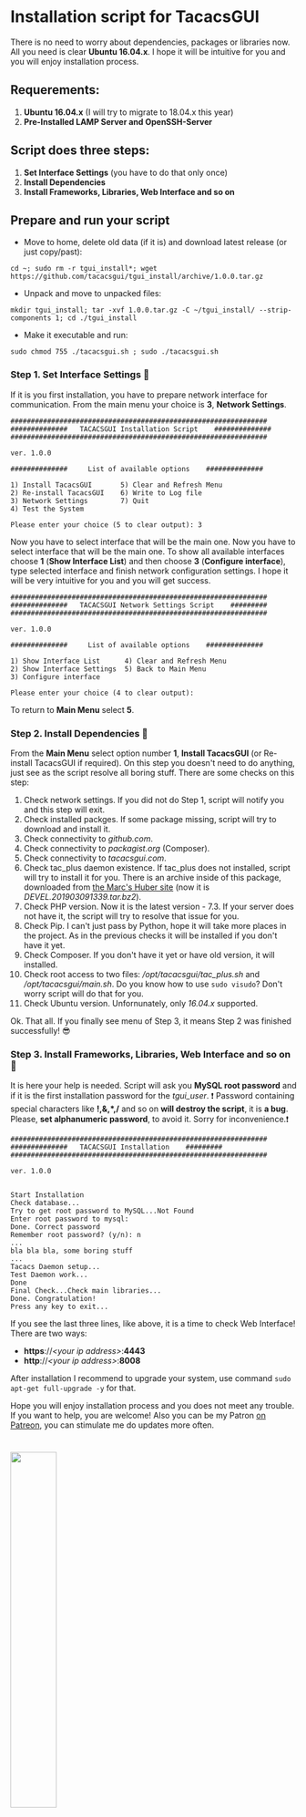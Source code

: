 # Installation script for TacacsGUI
There is no need to worry about dependencies, packages or libraries now. All you need is clear **Ubuntu 16.04.x**.
I hope it will be intuitive for you and you will enjoy installation process.

## Requerements:
1. **Ubuntu 16.04.x** (I will try to migrate to 18.04.x this year)
2. **Pre-Installed LAMP Server and OpenSSH-Server**

## Script does three steps:
1. **Set Interface Settings** (you have to do that only once)
2. **Install Dependencies**
3. **Install Frameworks, Libraries, Web Interface and so on**

## Prepare and run your script
- Move to home, delete old data (if it is) and download latest release (or just copy/past):

`cd ~; sudo rm -r tgui_install*; wget https://github.com/tacacsgui/tgui_install/archive/1.0.0.tar.gz`
- Unpack and move to unpacked files:

`mkdir tgui_install; tar -xvf 1.0.0.tar.gz -C ~/tgui_install/ --strip-components 1; cd ./tgui_install`
- Make it executable and run:

`sudo chmod 755 ./tacacsgui.sh ; sudo ./tacacsgui.sh`

### Step 1. Set Interface Settings :satellite:
If it is you first installation, you have to prepare network interface for communication.
From the main menu your choice is **3**, **Network Settings**.
```
###############################################################
##############   TACACSGUI Installation Script    ##############
###############################################################

ver. 1.0.0

##############     List of available options    ##############

1) Install TacacsGUI       5) Clear and Refresh Menu
2) Re-install TacacsGUI    6) Write to Log file
3) Network Settings        7) Quit
4) Test the System

Please enter your choice (5 to clear output): 3
```
Now you have to select interface that will be the main one.
Now you have to select interface that will be the main one. To show all available interfaces choose **1** (**Show Interface List**) and then choose **3** (**Configure interface**), type selected interface and finish network configuration settings.
I hope it will be very intuitive for you and you will get success.
```
###############################################################
##############   TACACSGUI Network Settings Script    #########
###############################################################

ver. 1.0.0

##############     List of available options    ##############

1) Show Interface List      4) Clear and Refresh Menu
2) Show Interface Settings  5) Back to Main Menu
3) Configure interface

Please enter your choice (4 to clear output):
```
To return to **Main Menu** select **5**.
### Step 2. Install Dependencies :see_no_evil:
From the **Main Menu** select option number **1**, **Install TacacsGUI** (or Re-install TacacsGUI if required).
On this step you doesn't need to do anything, just see as the script resolve all boring stuff.
There are some checks on this step:
1. Check network settings. If you did not do Step 1, script will notify you and this step will exit.
2. Check installed packges. If some package missing, script will try to download and install it.
3. Check connectivity to *github.com*.
4. Check connectivity to *packagist.org* (Composer).
5. Check connectivity to *tacacsgui.com*.
6. Check tac_plus daemon existence. If tac_plus does not installed, script will try to install it for you. There is an archive inside of this package, downloaded from [the Marc's Huber site](http://www.pro-bono-publico.de/projects/) (now it is *DEVEL.201903091339.tar.bz2*).
7. Check PHP version. Now it is the latest version - 7.3. If your server does not have it, the script will try to resolve that issue for you.
8. Check Pip. I can't just pass by Python, hope it will take more places in the project. As in the previous checks it will be installed if you don't have it yet.
9. Check Composer. If you don't have it yet or have old version, it will installed.
10. Check root access to two files: */opt/tacacsgui/tac_plus.sh* and */opt/tacacsgui/main.sh*. Do you know how to use `sudo visudo`? Don't worry script will do that for you.
11. Check Ubuntu version. Unfornunately, only *16.04.x* supported.

Ok. That all. If you finally see menu of Step 3, it means Step 2 was finished successfully! :sunglasses:
### Step 3. Install Frameworks, Libraries, Web Interface and so on :hammer:
It is here your help is needed. Script will ask you **MySQL root password** and if it is the first installation password for the *tgui_user*. :exclamation: Password containing special characters like **!,&,\*,/** and so on **will destroy the script**, it is **a bug**. Please, **set alphanumeric password**, to avoid it. Sorry for inconvenience.:exclamation:
```
###############################################################
##############   TACACSGUI Installation    #########
###############################################################

ver. 1.0.0


Start Installation
Check database...
Try to get root password to MySQL...Not Found
Enter root password to mysql:
Done. Correct password
Remember root password? (y/n): n
...
bla bla bla, some boring stuff
...
Tacacs Daemon setup...
Test Daemon work...
Done
Final Check...Check main libraries...
Done. Congratulation!
Press any key to exit...
```
If you see the last three lines, like above, it is a time to check Web Interface!
There are two ways:
- **https**://*\<your ip address\>*:**4443**
- **http**://*\<your ip address\>*:**8008**

After installation I recommend to upgrade your system, use command `sudo apt-get full-upgrade -y` for that.

Hope you will enjoy installation process and you does not meet any trouble.
If you want to help, you are welcome! Also you can be my Patron [on Patreon](https://www.patreon.com/tacacsgui), you can stimulate me do updates more often.
# [<img src="https://tacacsgui.com/wp-content/uploads/2018/11/1000px-Patreon_logo_with_wordmark.png" width="40%">](https://www.patreon.com/tacacsgui)

Best Regards, Aleksey
